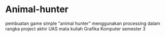 # Animal-hunter
pembuatan game simple "animal hunter" menggunakan processing dalam rangka project akhir UAS mata kuliah Grafika Komputer semester 3
